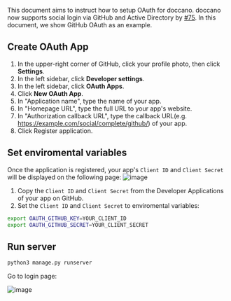 This document aims to instruct how to setup OAuth for doccano. doccano now supports social login via GitHub and Active Directory by [#75](https://github.com/chakki-works/doccano/pull/75). In this document, we show GitHub OAuth as an example. 


## Create OAuth App

1. In the upper-right corner of GitHub, click your profile photo, then click **Settings**.
2. In the left sidebar, click **Developer settings**.
3. In the left sidebar, click **OAuth Apps**.
4. Click **New OAuth App**.
5. In "Application name", type the name of your app.
6. In "Homepage URL", type the full URL to your app's website.
7. In "Authorization callback URL", type the callback URL(e.g. <https://example.com/social/complete/github/>) of your app.
8. Click Register application.

## Set enviromental variables

Once the application is registered, your app's `Client ID` and `Client Secret` will be displayed on the following page:
![image](https://user-images.githubusercontent.com/6737785/51811605-1073d480-22f1-11e9-8be0-726a8ee5e832.png)

1. Copy the `Client ID` and `Client Secret` from the Developer Applications of your app on GitHub.
2. Set the `Client ID` and `Client Secret` to enviromental variables:

```bash
export OAUTH_GITHUB_KEY=YOUR_CLIENT_ID
export OAUTH_GITHUB_SECRET=YOUR_CLIENT_SECRET
```

## Run server

```bash
python3 manage.py runserver
```

Go to login page:

![image](https://user-images.githubusercontent.com/6737785/51812454-e7edd980-22f4-11e9-80c6-2f18fbc49108.png)